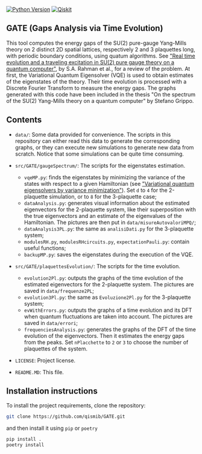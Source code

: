 [![Python Version](https://img.shields.io/badge/Python-3.11-blue)](https://www.python.org/)
[![Qiskit](https://img.shields.io/badge/Qiskit-0.45.1-blue.svg?style=flat-square&logo=qiskit&logoColor=white)](https://www.ibm.com/quantum/qiskit)

## GATE (Gaps Analysis via Time Evolution)

This tool computes the energy gaps of the SU(2) pure-gauge Yang-Mills theory on 2 distinct 2D spatial lattices, respectively 2 and 3 plaquettes long, with periodic boundary conditions, using quatum algorithms. See ["Real time evolution and a traveling excitation in SU(2) pure gauge theory on a quantum computer"](https://arxiv.org/abs/2210.11606), by S.A. Rahman et al., for a review of the problem. At first, the Variational Quantum Eigensolver (VQE) is used to obtain estimates of the eigenstates of the theory. Their time evolution is processed with a Discrete Fourier Transform to measure the energy gaps.
The graphs generated with this code have been included in the thesis "On the spectrum of the SU(2) Yang-Mills theory on a quantum computer" by Stefano Grippo.

## Contents

- `data/`: Some data provided for convenience. The scripts in this repository can either read this data to generate the corresponding graphs, or they can execute new simulations to generate new data from scratch. Notice that some simulations can be quite time consuming.

- `src/GATE/gaugeSpectrum/`: The scripts for the eigenstates estimation.
	- `vqeMP.py`: finds the eigenstates by minimizing the variance of the states with respect to a given Hamiltonian (see ["Variational quantum eigensolvers by variance minimization"](https://arxiv.org/abs/2006.15781)). Set `d` to `4` for the 2-plaquette simulation, or to `8` for the 3-plaquette case;
	- `dataAnalysis.py`: generates visual information about the estimated eigenvectors for the 2-plaquette system, like their superposition with the true eigenvectors and an estimate of the eigenvalues of the Hamiltonian. The pictures are then put in `data/misureAutovaloriMPQ/`;
	- `dataAnalysis3PL.py`: the same as `analisiDati.py` for the 3-plaquette system;
	- `modulesRH.py`, `modulesRHcircuits.py`, `expectationPauli.py`: contain useful functions;
	- `backupMP.py`: saves the eigenstates during the execution of the VQE.

- `src/GATE/plaquettesEvolution/`: The scripts for the time evolution.
	- `evolution2Pl.py`: outputs the graphs of the time evolution of the estimated eigenvectors for the 2-plaquette system. The pictures are saved in `data/frequenze2PL`;
	- `evolution3Pl.py`: the same as `Evoluzione2Pl.py` for the 3-plaquette system;
	- `evWithErrors.py`: outputs the graphs of a time evolution and its DFT when quantum fluctuations are taken into account. The pictures are saved in `data/errori`;
	- `frequenciesAnalysis.py`: generates the graphs of the DFT of the time evolution of the eigenvectors. Then it estimates the energy gaps from the peaks. Set `nPlacchette` to `2` or `3` to choose the number of plaquettes of the system.

- `LICENSE`: Project license.
- `README.MD`: This file.

## Installation instructions

To install the project requirements, clone the repository:

```bash
git clone https://github.com/qismib/GATE.git
```

and then install it using `pip` or `poetry`

```bash
pip install .
poetry install
```

